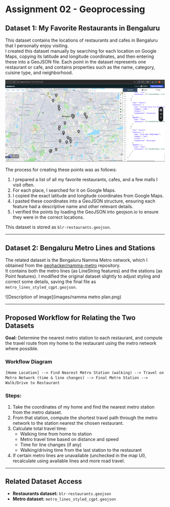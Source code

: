 # Assignment 02 - Geoprocessing

## Dataset 1: My Favorite Restaurants in Bengaluru

This dataset contains the locations of restaurants and cafes in Bengaluru that I personally enjoy visiting.  
I created this dataset manually by searching for each location on Google Maps, copying its latitude and longitude coordinates, and then entering these into a GeoJSON file. Each point in the dataset represents one restaurant or cafe, and contains properties such as the name, category, cuisine type, and neighborhood.

![Map of My Favorite Restaurants in Bengaluru](images/creating-restaurant-dataset.png)

The process for creating these points was as follows:
1. I prepared a list of all my favorite restaurants, cafes, and a few malls I visit often.
2. For each place, I searched for it on Google Maps.
3. I copied the exact latitude and longitude coordinates from Google Maps.
4. I pasted these coordinates into a GeoJSON structure, ensuring each feature had a descriptive name and other relevant details.
5. I verified the points by loading the GeoJSON into geojson.io to ensure they were in the correct locations.

This dataset is stored as `blr-restaurants.geojson`.

---

## Dataset 2: Bengaluru Metro Lines and Stations

The related dataset is the Bengaluru Namma Metro network, which I obtained from the [geohacker/namma-metro](https://github.com/geohacker/namma-metro) repository.  
It contains both the metro lines (as LineString features) and the stations (as Point features). I modified the original dataset slightly to adjust styling and correct some details, saving the final file as `metro_lines_styled_cgpt.geojson`.

![Description of image](images/namma metro plan.png)

---

## Proposed Workflow for Relating the Two Datasets

**Goal:** Determine the nearest metro station to each restaurant, and compute the travel route from my home to the restaurant using the metro network where possible.

### Workflow Diagram
```text
[Home Location] --> Find Nearest Metro Station (walking) --> Travel on Metro Network (time & line changes) --> Final Metro Station --> Walk/Drive to Restaurant
```

### Steps:
1. Take the coordinates of my home and find the nearest metro station from the metro dataset.
2. From that station, compute the shortest travel path through the metro network to the station nearest the chosen restaurant.
3. Calculate total travel time:
   - Walking time from home to station
   - Metro travel time based on distance and speed
   - Time for line changes (if any)
   - Walking/driving time from the last station to the restaurant
4. If certain metro lines are unavailable (unchecked in the map UI), recalculate using available lines and more road travel.

---

## Related Dataset Access
- **Restaurants dataset:** `blr-restaurants.geojson`
- **Metro dataset:** `metro_lines_styled_cgpt.geojson`
